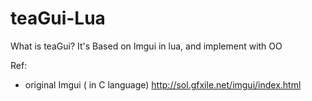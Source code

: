 teaGui-Lua
==========

What is teaGui?
It's Based on Imgui in lua, and implement with OO



Ref:
* original Imgui ( in C language)
http://sol.gfxile.net/imgui/index.html